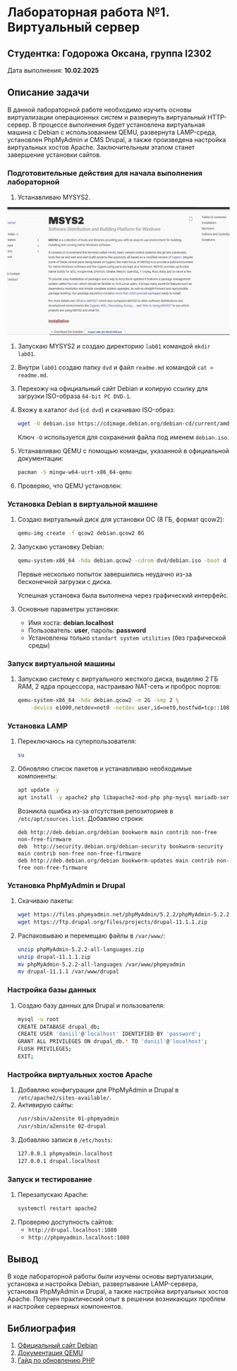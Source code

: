 # Лабораторная работа №1. Виртуальный сервер

## Студентка: **Годорожа Оксана**, группа I2302

Дата выполнения: **10.02.2025**

## Описание задачи

В данной лабораторной работе необходимо изучить основы виртуализации операционных систем и развернуть виртуальный HTTP-сервер. В процессе выполнения будет установлена виртуальная машина с Debian с использованием QEMU, развернута LAMP-среда, установлен PhpMyAdmin и CMS Drupal, а также произведена настройка виртуальных хостов Apache. Заключительным этапом станет завершение установки сайтов.


### Подготовительные действия для начала выполнения лабораторной 

1. Устанавливаю MYSYS2.

![image](images/10.jpg)

1. Запускаю MYSYS2 и создаю директорию `lab01` командой `mkdir lab01`.

2. Внутри `lab01` создаю папку `dvd` и файл `readme.md` командой `cat > readme.md`.

3. Перехожу на официальный сайт Debian и копирую ссылку для загрузки ISO-образа `64-bit PC DVD-1`.



1. Вхожу в каталог `dvd` (`cd dvd`) и скачиваю ISO-образ:

   ```sh
   wget -O debian.iso https://cdimage.debian.org/debian-cd/current/amd64/iso-dvd/debian-12.9.0-amd64-DVD-1.iso
   ```

   Ключ `-O` используется для сохранения файла под именем `debian.iso`.

2. Устанавливаю QEMU с помощью команды, указанной в официальной документации:

   ```sh
   pacman -S mingw-w64-ucrt-x86_64-qemu
   ```

3. Проверяю, что QEMU установлен:



### Установка Debian в виртуальной машине

1. Создаю виртуальный диск для установки ОС (8 ГБ, формат qcow2):

   ```sh
   qemu-img create -f qcow2 debian.qcow2 8G
   ```

2. Запускаю установку Debian:

   ```sh
   qemu-system-x86_64 -hda debian.qcow2 -cdrom dvd/debian.iso -boot d -m 2G
   ```

   Первые несколько попыток завершились неудачно из-за бесконечной загрузки с диска.

   Успешная установка была выполнена через графический интерфейс.



1. Основные параметры установки:

   - Имя хоста: **debian.localhost**
   - Пользователь: **user**, пароль: **password**
   - Установлены только `standart system utilities` (без графической среды)



### Запуск виртуальной машины

1. Запускаю систему с виртуального жесткого диска, выделяю 2 ГБ RAM, 2 ядра процессора, настраиваю NAT-сеть и проброс портов:
   ```sh
   qemu-system-x86_64 -hda debian.qcow2 -m 2G -smp 2 \
       -device e1000,netdev=net0 -netdev user,id=net0,hostfwd=tcp::1080-:80,hostfwd=tcp::1022-:22
   ```

### Установка LAMP

1. Переключаюсь на суперпользователя:
   ```sh
   su
   ```
2. Обновляю список пакетов и устанавливаю необходимые компоненты:
   ```sh
   apt update -y
   apt install -y apache2 php libapache2-mod-php php-mysql mariadb-server mariadb-client unzip
   ```
   Возникла ошибка из-за отсутствия репозиториев в `/etc/apt/sources.list`. Добавляю строки:
   ```
   deb http://deb.debian.org/debian bookworm main contrib non-free non-free-firmware
   deb  http://security.debian.org/debian-security bookworm-security main contrib non-free non-free-firmware
   deb http://deb.debian.org/debian bookworm-updates main contrib non-free non-free-firmware
   ```

### Установка PhpMyAdmin и Drupal

1. Скачиваю пакеты:
   ```sh
   wget https://files.phpmyadmin.net/phpMyAdmin/5.2.2/phpMyAdmin-5.2.2-all-languages.zip
   wget https://ftp.drupal.org/files/projects/drupal-11.1.1.zip
   ```
2. Распаковываю и перемещаю файлы в `/var/www/`:
   ```sh
   unzip phpMyAdmin-5.2.2-all-languages.zip
   unzip drupal-11.1.1.zip
   mv phpMyAdmin-5.2.2-all-languages /var/www/phpmyadmin
   mv drupal-11.1.1 /var/www/drupal
   ```

### Настройка базы данных

1. Создаю базу данных для Drupal и пользователя:
   ```sh
   mysql -u root
   CREATE DATABASE drupal_db;
   CREATE USER 'daniil'@'localhost' IDENTIFIED BY 'password';
   GRANT ALL PRIVILEGES ON drupal_db.* TO 'daniil'@'localhost';
   FLUSH PRIVILEGES;
   EXIT;
   ```

### Настройка виртуальных хостов Apache

1. Добавляю конфигурации для PhpMyAdmin и Drupal в `/etc/apache2/sites-available/`.
2. Активирую сайты:
   ```sh
   /usr/sbin/a2ensite 01-phpmyadmin
   /usr/sbin/a2ensite 02-drupal
   ```
3. Добавляю записи в `/etc/hosts`:
   ```sh
   127.0.0.1 phpmyadmin.localhost
   127.0.0.1 drupal.localhost
   ```

### Запуск и тестирование

1. Перезапускаю Apache:
   ```sh
   systemctl restart apache2
   ```
2. Проверяю доступность сайтов:
   - `http://drupal.localhost:1080`
   - `http://phpmyadmin.localhost:1080`

## Вывод

В ходе лабораторной работы были изучены основы виртуализации, установка и настройка Debian, развертывание LAMP-сервера, установка PhpMyAdmin и Drupal, а также настройка виртуальных хостов Apache. Получен практический опыт в решении возникающих проблем и настройке серверных компонентов.

## Библиография

1. [Официальный сайт Debian](https://www.debian.org)
2. [Документация QEMU](https://www.qemu.org/documentation)
3. [Гайд по обновлению PHP](https://php.watch/articles/php-8.3-install-upgrade-on-debian-ubuntu)

